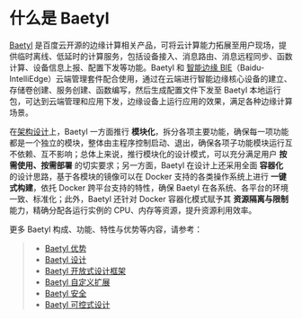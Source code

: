 # 什么是 Baetyl

[Baetyl](https://baetyl.io) 是百度云开源的边缘计算相关产品，可将云计算能力拓展至用户现场，提供临时离线、低延时的计算服务，包括设备接入、消息路由、消息远程同步、函数计算、设备信息上报、配置下发等功能。Baetyl 和 [智能边缘 BIE](https://cloud.baidu.com/product/bie.html)（Baidu-IntelliEdge）云端管理套件配合使用，通过在云端进行智能边缘核心设备的建立、存储卷创建、服务创建、函数编写，然后生成配置文件下发至 Baetyl 本地运行包，可达到云端管理和应用下发，边缘设备上运行应用的效果，满足各种边缘计算场景。

在[架构设计](./Design.md)上，Baetyl 一方面推行 **模块化**，拆分各项主要功能，确保每一项功能都是一个独立的模块，整体由主程序控制启动、退出，确保各项子功能模块运行互不依赖、互不影响；总体上来说，推行模块化的设计模式，可以充分满足用户 **按需使用、按需部署** 的切实要求；另一方面，Baetyl 在设计上还采用全面 **容器化** 的设计思路，基于各模块的镜像可以在 Docker 支持的各类操作系统上进行 **一键式构建**，依托 Docker 跨平台支持的特性，确保 Baetyl 在各系统、各平台的环境一致、标准化；此外，Baetyl 还针对 Docker 容器化模式赋予其 **资源隔离与限制** 能力，精确分配各运行实例的 CPU、内存等资源，提升资源利用效率。

更多 Baetyl 构成、功能、特性与优势等内容，请参考：

> + [Baetyl 优势](./Advantages.md)
> + [Baetyl 设计](./Design.md)
> + [Baetyl 开放式设计框架](./Framework.md)
> + [Baetyl 自定义扩展](./Extension.md)
> + [Baetyl 安全](./Security.md)
> + [Baetyl 可控式设计](./Control.md)